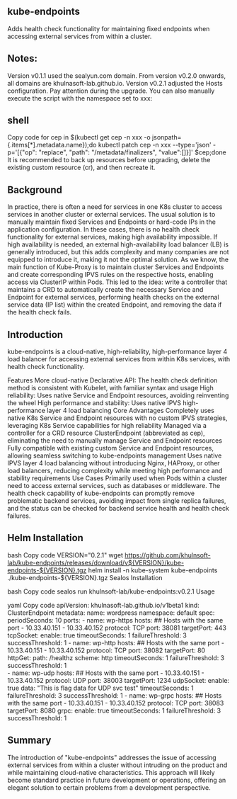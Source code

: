 ## kube-endpoints

Adds health check functionality for maintaining fixed endpoints when accessing external services from within a cluster.
## Notes:
Version v0.1.1 used the sealyun.com domain.
From version v0.2.0 onwards, all domains are khulnasoft-lab.github.io.
Version v0.2.1 adjusted the Hosts configuration. Pay attention during the upgrade.
You can also manually execute the script with the namespace set to xxx:

## shell
Copy code
for cep in $(kubectl get cep -n xxx  -o jsonpath={.items[*].metadata.name});do kubectl patch cep -n xxx --type='json' -p='[{"op": "replace", "path": "/metadata/finalizers", "value":[]}]'  $cep;done
It is recommended to back up resources before upgrading, delete the existing custom resource (cr), and then recreate it.

## Background

In practice, there is often a need for services in one K8s cluster to access services in another cluster or external services. The usual solution is to manually maintain fixed Services and Endpoints or hard-code IPs in the application configuration. In these cases, there is no health check functionality for external services, making high availability impossible. If high availability is needed, an external high-availability load balancer (LB) is generally introduced, but this adds complexity and many companies are not equipped to introduce it, making it not the optimal solution.
As we know, the main function of Kube-Proxy is to maintain cluster Services and Endpoints and create corresponding IPVS rules on the respective hosts, enabling access via ClusterIP within Pods.
This led to the idea: write a controller that maintains a CRD to automatically create the necessary Service and Endpoint for external services, performing health checks on the external service data (IP
list) within the created Endpoint, and removing the data if the health check fails.

## Introduction

kube-endpoints is a cloud-native, high-reliability, high-performance layer 4 load balancer for accessing external services from within K8s services, with health check functionality.

Features
More cloud-native
Declarative API: The health check definition method is consistent with Kubelet, with familiar syntax and usage
High reliability: Uses native Service and Endpoint resources, avoiding reinventing the wheel
High performance and stability: Uses native IPVS high-performance layer 4 load balancing
Core Advantages
Completely uses native K8s Service and Endpoint resources with no custom IPVS strategies, leveraging K8s Service capabilities for high reliability
Managed via a controller for a CRD resource ClusterEndpoint (abbreviated as cep), eliminating the need to manually manage Service and Endpoint resources
Fully compatible with existing custom Service and Endpoint resources, allowing seamless switching to kube-endpoints management
Uses native IPVS layer 4 load balancing without introducing Nginx, HAProxy, or other load balancers, reducing complexity while meeting high performance and stability requirements
Use Cases
Primarily used when Pods within a cluster need to access external services, such as databases or middleware. The health check capability of kube-endpoints can promptly remove problematic backend services, avoiding impact from single replica failures, and the status can be checked for backend service health and health check failures.

## Helm Installation

bash
Copy code
VERSION="0.2.1"
wget https://github.com/khulnsoft-lab/kube-endpoints/releases/download/v${VERSION}/kube-endpoints-${VERSION}.tgz
helm install -n kube-system kube-endpoints ./kube-endpoints-${VERSION}.tgz
Sealos Installation

bash
Copy code
sealos run khulnsoft-lab/kube-endpoints:v0.2.1
Usage

yaml
Copy code
apiVersion: khulnasoft-lab.github.io/v1beta1
kind: ClusterEndpoint
metadata:
  name: wordpress
  namespace: default
spec:
  periodSeconds: 10
  ports:
    - name: wp-https
      hosts:
        ## Hosts with the same port
        - 10.33.40.151
        - 10.33.40.152
      protocol: TCP
      port: 38081
      targetPort: 443
      tcpSocket:
        enable: true
      timeoutSeconds: 1
      failureThreshold: 3
      successThreshold: 1
    - name: wp-http
      hosts:
        ## Hosts with the same port
        - 10.33.40.151
        - 10.33.40.152
      protocol: TCP
      port: 38082
      targetPort: 80
      httpGet:
        path: /healthz
        scheme: http
      timeoutSeconds: 1
      failureThreshold: 3
      successThreshold: 1      
    - name: wp-udp
      hosts:
        ## Hosts with the same port
        - 10.33.40.151
        - 10.33.40.152
      protocol: UDP
      port: 38003
      targetPort: 1234
      udpSocket:
        enable: true
        data: "This is flag data for UDP svc test"
      timeoutSeconds: 1
      failureThreshold: 3
      successThreshold: 1
    - name: wp-grpc
      hosts:
        ## Hosts with the same port
        - 10.33.40.151
        - 10.33.40.152
      protocol: TCP
      port: 38083
      targetPort: 8080
      grpc:
        enable: true
      timeoutSeconds: 1
      failureThreshold: 3
      successThreshold: 1
## Summary

The introduction of "kube-endpoints" addresses the issue of accessing external services from within a cluster without intruding on the product and while maintaining cloud-native characteristics. This approach will likely become standard practice in future development or operations, offering an elegant solution to certain problems from a development perspective.
